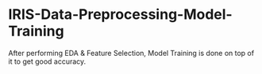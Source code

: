 # IRIS-Data-Preprocessing-Model-Training
After performing EDA & Feature Selection, Model Training is done on top of it to get good accuracy.


